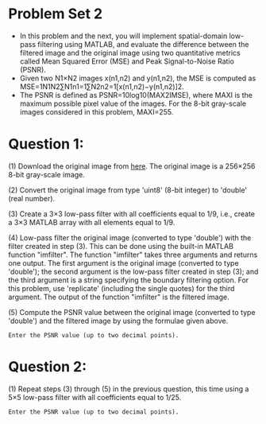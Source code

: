 # Problem Set 2
 

- 	In this problem and the next, you will implement spatial-domain low-pass  filtering using MATLAB, and evaluate the difference between the filtered image and the original image using two quantitative metrics called Mean Squared Error (MSE) and Peak Signal-to-Noise Ratio (PSNR). 
- Given two N1×N2 images x(n1,n2) and y(n1,n2), the MSE is computed as MSE=1N1N2∑N1n1=1∑N2n2=1[x(n1,n2)−y(n1,n2)]2.
- The PSNR is defined as PSNR=10log10(MAX2IMSE), where MAXI is the maximum possible pixel value of the images. For the 8-bit gray-scale images considered in this problem, MAXI=255.

# Question 1:
(1) Download the original image from [here]( https://d396qusza40orc.cloudfront.net/digital%2Fimages%2Fweek2_quizzes%2Flena.gif). The original image is a 256×256 8-bit gray-scale image.

(2) Convert the original image from type 'uint8' (8-bit integer) to 'double' (real number).

(3) Create a 3×3 low-pass filter with all coefficients equal to 1/9, i.e., create a 3×3 MATLAB array with all elements equal to 1/9.

(4) Low-pass filter the original image (converted to type 'double') with the filter created in step (3). This can be done using the built-in MATLAB function "imfilter". The function "imfilter" takes three arguments and returns one output. The first argument is the original image (converted to type 'double'); the second argument is the low-pass filter created in step (3); and the third argument is a string specifying the boundary filtering option. For this problem, use 'replicate' (including the single quotes) for the third argument. The output of the function "imfilter" is the filtered image.

(5) Compute the PSNR value between the original image (converted to type 'double') and the filtered image by using the formulae given above.
    
    Enter the PSNR value (up to two decimal points).

# Question 2:

(1) Repeat steps (3) through (5) in the previous question, this time using a 5×5 low-pass filter with all coefficients equal to 1/25. 

    Enter the PSNR value (up to two decimal points).
